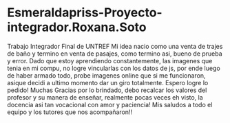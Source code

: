 # Esmeraldapriss-Proyecto-integrador.Roxana.Soto
Trabajo Integrador Final de UNTREF 
Mi idea nacio como una venta de trajes de baño y termino en venta de pasajes, como termino asi, bueno de prueba y error. 
Dado que estoy aprendiendo constantemente, las imagenes que tenia en mi compu, no logre vincularlas con los datos de js, por ende luego de haber armado todo, probe imagenes online
que si me funcionaron, asique decidi a ultimo momento dar un giro totalmente. 
Espero logre lo pedido!
Muchas Gracias por lo brindado, debo recalcar los valores del profesor y su manera de enseñar, realmente pocas veces eh visto, la docencia asi tan vocacional con amor y paciencia!
Mis saludos a todo el equipo y los tutores que nos acompañaron!!
